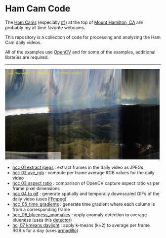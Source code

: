 # Ham Cam Code

The [Ham Cams](https://mthamilton.ucolick.org/hamcam/) (especially [#1](https://mthamilton.ucolick.org/hamcam/hamcam1.html)) at the top of [Mount Hamilton, CA](https://en.wikipedia.org/wiki/Mount_Hamilton_(California)) are probably my all time favorite webcams.

This repository is a collection of code for processing and analyzing the Ham Cam daily videos. 

All of the examples use [OpenCV](https://github.com/NMoroney/macos-command_line_examples/tree/main/examples/mc_02_opencv) and for some of the examples, additional libraries are required.

---

<img src="hcc_05_time_gradients/ham_cam_code-time_gradient-2024-01-27.jpg" width=500px>

* [hcc 01 extract jpegs](hcc_01_extract_jpegs/) : extract frames in the daily video as JPEGs
* [hcc 02 ave_rgb](hcc_02_ave_rgb/) : compute per frame average RGB values for the daily video
* [hcc 03 aspect ratio](hcc_03_aspect_ratio/) : comparison of OpenCV capture aspect ratio vs per frame pixel dimensions
* [hcc 04 to gif](hcc_04_to_gif/) : generate spatially and temporally downscaled GIFs of the daily video (uses [FFmpeg](https://github.com/NMoroney/macos-command_line_examples/tree/main/examples/mc_13_ffmpeg))
* [hcc_05_time_gradients](hcc_05_time_gradients/) : generate time gradient where each column is from a corresponding frame
* [hcc_06_blueness_anomalies](hcc_06_blueness_anomalies/) : apply anomaly detection to average blueness (uses this [detector](https://github.com/ankane/AnomalyDetection.cpp))
* [hcj 07 kmeans daylight](hcj_07_kmeans_daylight/) : apply k-means (k=2) to average per frame RGB's for a day (uses [armadillo](https://arma.sourceforge.net/))
